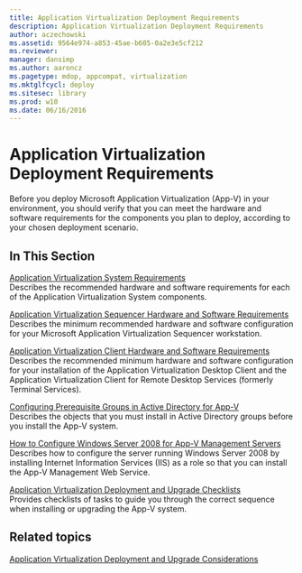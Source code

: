 ```yaml
---
title: Application Virtualization Deployment Requirements
description: Application Virtualization Deployment Requirements
author: aczechowski
ms.assetid: 9564e974-a853-45ae-b605-0a2e3e5cf212
ms.reviewer: 
manager: dansimp
ms.author: aaroncz
ms.pagetype: mdop, appcompat, virtualization
ms.mktglfcycl: deploy
ms.sitesec: library
ms.prod: w10
ms.date: 06/16/2016
---
```



# Application Virtualization Deployment Requirements


Before you deploy Microsoft Application Virtualization (App-V) in your environment, you should verify that you can meet the hardware and software requirements for the components you plan to deploy, according to your chosen deployment scenario.

## In This Section


<a href="" id="application-virtualization-system-requirements"></a>[Application Virtualization System Requirements](application-virtualization-system-requirements.md)  
Describes the recommended hardware and software requirements for each of the Application Virtualization System components.

<a href="" id="application-virtualization-sequencer-hardware-and-software-requirements"></a>[Application Virtualization Sequencer Hardware and Software Requirements](application-virtualization-sequencer-hardware-and-software-requirements.md)  
Describes the minimum recommended hardware and software configuration for your Microsoft Application Virtualization Sequencer workstation.

<a href="" id="application-virtualization-client-hardware-and-software-requirements"></a>[Application Virtualization Client Hardware and Software Requirements](application-virtualization-client-hardware-and-software-requirements.md)  
Describes the recommended minimum hardware and software configuration for your installation of the Application Virtualization Desktop Client and the Application Virtualization Client for Remote Desktop Services (formerly Terminal Services).

<a href="" id="configuring-prerequisite-groups-in-active-directory-for-app-v"></a>[Configuring Prerequisite Groups in Active Directory for App-V](configuring-prerequisite-groups-in-active-directory-for-app-v.md)  
Describes the objects that you must install in Active Directory groups before you install the App-V system.

<a href="" id="how-to-configure-windows-server-2008-for-app-v-management-servers"></a>[How to Configure Windows Server 2008 for App-V Management Servers](how-to-configure-windows-server-2008-for-app-v-management-servers.md)  
Describes how to configure the server running Windows Server 2008 by installing Internet Information Services (IIS) as a role so that you can install the App-V Management Web Service.

<a href="" id="application-virtualization-deployment-and-upgrade-checklists"></a>[Application Virtualization Deployment and Upgrade Checklists](application-virtualization-deployment-and-upgrade-checklists.md)  
Provides checklists of tasks to guide you through the correct sequence when installing or upgrading the App-V system.

## Related topics


[Application Virtualization Deployment and Upgrade Considerations](application-virtualization-deployment-and-upgrade-considerations.md)

 

 






